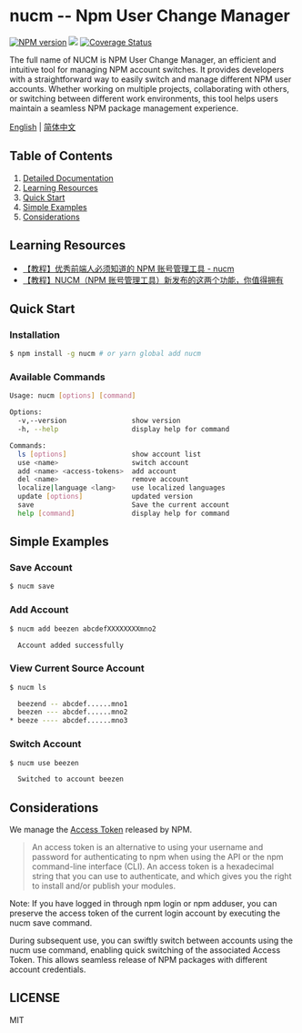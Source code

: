 # nucm -- Npm User Change Manager

[![NPM version][npm-image]][npm-url]
![](https://img.shields.io/badge/build-passing-green)
[![Coverage Status](https://coveralls.io/repos/github/beezen/nucm/badge.svg?branch=feature-action)](https://coveralls.io/github/beezen/nucm?branch=feature-action)

The full name of NUCM is NPM User Change Manager, an efficient and intuitive tool for managing NPM account switches. It provides developers with a straightforward way to easily switch and manage different NPM user accounts. Whether working on multiple projects, collaborating with others, or switching between different work environments, this tool helps users maintain a seamless NPM package management experience.

[English](./README.md) | [简体中文](./README_CN.md)

## Table of Contents

1. [Detailed Documentation](https://beezen.github.io/nucm/)
2. [Learning Resources](#learning-resources)
3. [Quick Start](#quick-start)
4. [Simple Examples](#simple-examples)
5. [Considerations](#considerations)

## Learning Resources

- [【教程】优秀前端人必须知道的 NPM 账号管理工具 - nucm](https://juejin.cn/post/7059224326674841636)
- [【教程】NUCM（NPM 账号管理工具）新发布的这两个功能，你值得拥有](https://juejin.cn/post/7079411183408644104)

## Quick Start

### Installation

```bash
$ npm install -g nucm # or yarn global add nucm
```

### Available Commands

```bash
Usage: nucm [options] [command]

Options:
  -v,--version                show version
  -h, --help                  display help for command

Commands:
  ls [options]                show account list
  use <name>                  switch account
  add <name> <access-tokens>  add account
  del <name>                  remove account
  localize|language <lang>    use localized languages
  update [options]            updated version
  save                        Save the current account
  help [command]              display help for command
```

## Simple Examples

### Save Account

```bash
$ nucm save
```

### Add Account

```bash
$ nucm add beezen abcdefXXXXXXXXmno2

  Account added successfully
```

### View Current Source Account

```bash
$ nucm ls

  beezend -- abcdef......mno1
  beezen --- abcdef......mno2
* beeze ---- abcdef......mno3
```

### Switch Account

```bash
$ nucm use beezen

  Switched to account beezen
```

## Considerations

We manage the [Access Token](https://docs.npmjs.com/about-access-tokens) released by NPM.

> An access token is an alternative to using your username and password for authenticating to npm when using the API or the npm command-line interface (CLI). An access token is a hexadecimal string that you can use to authenticate, and which gives you the right to install and/or publish your modules.

Note: If you have logged in through npm login or npm adduser, you can preserve the access token of the current login account by executing the nucm save command.

During subsequent use, you can swiftly switch between accounts using the nucm use <name> command, enabling quick switching of the associated Access Token. This allows seamless release of NPM packages with different account credentials.

## LICENSE

MIT

[npm-url]: https://www.npmjs.com/package/nucm
[npm-image]: https://img.shields.io/npm/v/nucm.svg
